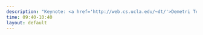 ```yaml
---
description: "Keynote: <a href='http://web.cs.ucla.edu/~dt/'>Demetri Terzopoulos</a> (UCLA)"
time: 09:40-10:40
layout: default
---
```

